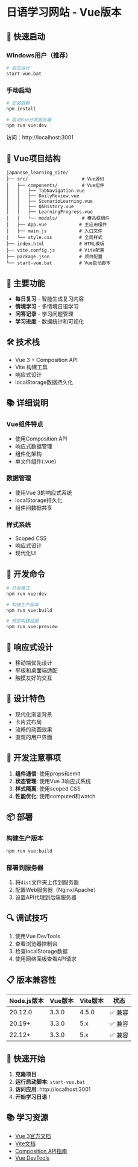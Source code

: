 # 日语学习网站 - Vue版本

## 🚀 快速启动

### Windows用户（推荐）
```bash
# 双击运行
start-vue.bat
```

### 手动启动
```bash
# 安装依赖
npm install

# 启动Vue开发服务器
npm run vue:dev
```

访问：http://localhost:3001

## 📁 Vue项目结构

```
japanese_learning_site/
├── src/                    # Vue源码
│   ├── components/         # Vue组件
│   │   ├── TabNavigation.vue
│   │   ├── DailyReview.vue
│   │   ├── ScenarioLearning.vue
│   │   ├── QAHistory.vue
│   │   ├── LearningProgress.vue
│   │   └── modals/         # 模态框组件
│   ├── App.vue            # 主应用组件
│   ├── main.js            # 入口文件
│   └── style.css          # 全局样式
├── index.html             # HTML模板
├── vite.config.js         # Vite配置
├── package.json           # 项目配置
└── start-vue.bat          # Vue启动脚本
```

## 🎯 主要功能

- **每日复习** - 智能生成复习内容
- **情境学习** - 多情境日语学习
- **问答记录** - 学习问题管理
- **学习进度** - 数据统计和可视化

## 🛠️ 技术栈

- Vue 3 + Composition API
- Vite 构建工具
- 响应式设计
- localStorage数据持久化

## 📚 详细说明

### Vue组件特点
- 使用Composition API
- 响应式数据管理
- 组件化架构
- 单文件组件(.vue)

### 数据管理
- 使用Vue 3的响应式系统
- localStorage持久化
- 组件间数据共享

### 样式系统
- Scoped CSS
- 响应式设计
- 现代化UI

## 🚀 开发命令

```bash
# 开发模式
npm run vue:dev

# 构建生产版本
npm run vue:build

# 预览构建结果
npm run vue:preview
```

## 📱 响应式设计

- 移动端优先设计
- 平板和桌面端适配
- 触摸友好的交互

## 🎨 设计特色

- 现代化渐变背景
- 卡片式布局
- 流畅的动画效果
- 直观的用户界面

## 🔧 开发注意事项

1. **组件通信**: 使用props和emit
2. **状态管理**: 使用Vue 3响应式系统
3. **样式隔离**: 使用scoped CSS
4. **性能优化**: 使用computed和watch

## 📦 部署

### 构建生产版本
```bash
npm run vue:build
```

### 部署到服务器
1. 将`dist`文件夹上传到服务器
2. 配置Web服务器（Nginx/Apache）
3. 设置API代理到后端服务器

## 🔍 调试技巧

1. 使用Vue DevTools
2. 查看浏览器控制台
3. 检查localStorage数据
4. 使用网络面板查看API请求

## 📋 版本兼容性

| Node.js版本 | Vue版本 | Vite版本 | 状态 |
|-------------|---------|----------|------|
| 20.12.0     | 3.3.0   | 4.5.0    | ✅ 兼容 |
| 20.19+      | 3.3.0   | 5.x      | ✅ 兼容 |
| 22.12+      | 3.3.0   | 5.x      | ✅ 兼容 |

## 🚀 快速开始

1. **克隆项目**
2. **运行启动脚本**: `start-vue.bat`
3. **访问应用**: http://localhost:3001
4. **开始学习日语**！

## 📚 学习资源

- [Vue 3官方文档](https://vuejs.org/)
- [Vite文档](https://vitejs.dev/)
- [Composition API指南](https://vuejs.org/guide/composition-api/)
- [Vue DevTools](https://devtools.vuejs.org/)
